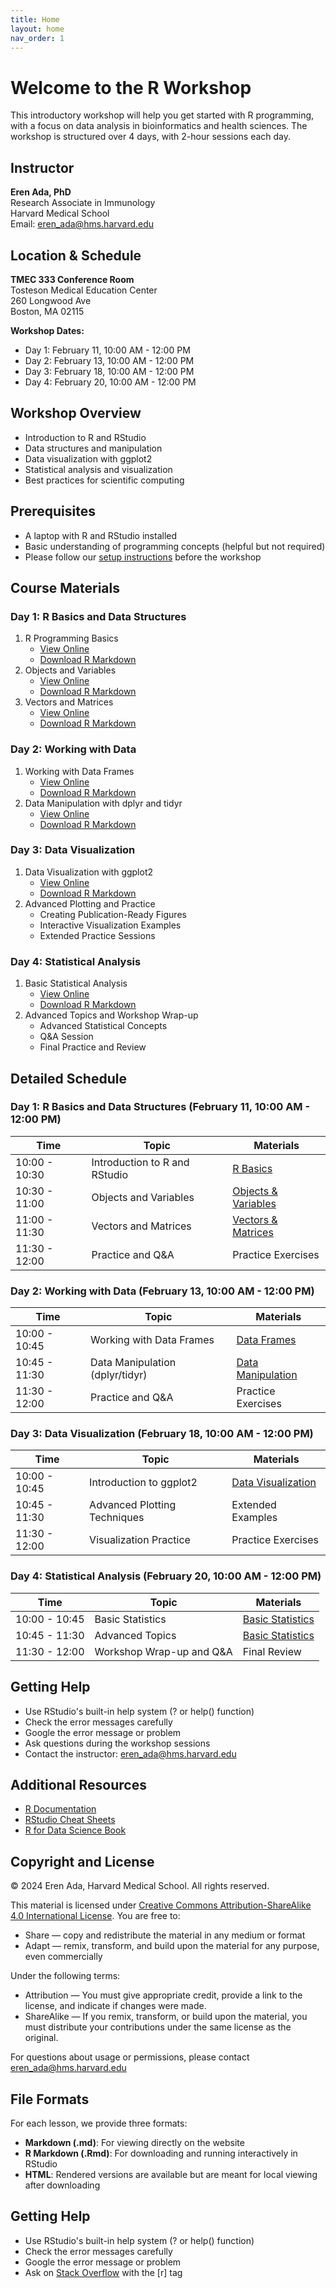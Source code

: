 ```yaml
---
title: Home
layout: home
nav_order: 1
---
```


# Welcome to the R Workshop

This introductory workshop will help you get started with R programming, with a focus on data analysis in bioinformatics and health sciences. The workshop is structured over 4 days, with 2-hour sessions each day.

## Instructor

**Eren Ada, PhD**  
Research Associate in Immunology  
Harvard Medical School  
Email: eren_ada@hms.harvard.edu

## Location & Schedule

**TMEC 333 Conference Room**  
Tosteson Medical Education Center  
260 Longwood Ave  
Boston, MA 02115

**Workshop Dates:**
- Day 1: February 11, 10:00 AM - 12:00 PM
- Day 2: February 13, 10:00 AM - 12:00 PM
- Day 3: February 18, 10:00 AM - 12:00 PM
- Day 4: February 20, 10:00 AM - 12:00 PM

## Workshop Overview

- Introduction to R and RStudio
- Data structures and manipulation
- Data visualization with ggplot2
- Statistical analysis and visualization
- Best practices for scientific computing

## Prerequisites

- A laptop with R and RStudio installed
- Basic understanding of programming concepts (helpful but not required)
- Please follow our [setup instructions](setup.md) before the workshop

## Course Materials

### Day 1: R Basics and Data Structures
1. R Programming Basics 
   - [View Online](class-materials/r_basics.md)
   - [Download R Markdown](class-materials/r_basics.Rmd)
2. Objects and Variables
   - [View Online](class-materials/objects-variables.md)
   - [Download R Markdown](class-materials/objects-variables.Rmd)
3. Vectors and Matrices
   - [View Online](class-materials/vectors-matrices.md)
   - [Download R Markdown](class-materials/vectors-matrices.Rmd)

### Day 2: Working with Data
1. Working with Data Frames
   - [View Online](class-materials/data-frames.md)
   - [Download R Markdown](class-materials/data-frames.Rmd)
2. Data Manipulation with dplyr and tidyr
   - [View Online](class-materials/data-manipulation.md)
   - [Download R Markdown](class-materials/data-manipulation.Rmd)

### Day 3: Data Visualization
1. Data Visualization with ggplot2
   - [View Online](class-materials/data-visualization.md)
   - [Download R Markdown](class-materials/data-visualization.Rmd)
2. Advanced Plotting and Practice
   - Creating Publication-Ready Figures
   - Interactive Visualization Examples
   - Extended Practice Sessions

### Day 4: Statistical Analysis
1. Basic Statistical Analysis
   - [View Online](class-materials/basic-statistics.md)
   - [Download R Markdown](class-materials/basic-statistics.Rmd)
2. Advanced Topics and Workshop Wrap-up
   - Advanced Statistical Concepts
   - Q&A Session
   - Final Practice and Review

## Detailed Schedule

### Day 1: R Basics and Data Structures (February 11, 10:00 AM - 12:00 PM)
| Time | Topic | Materials |
|------|-------|-----------|
| 10:00 - 10:30 | Introduction to R and RStudio | [R Basics](class-materials/r_basics.md) |
| 10:30 - 11:00 | Objects and Variables | [Objects & Variables](class-materials/objects-variables.md) |
| 11:00 - 11:30 | Vectors and Matrices | [Vectors & Matrices](class-materials/vectors-matrices.md) |
| 11:30 - 12:00 | Practice and Q&A | Practice Exercises |

### Day 2: Working with Data (February 13, 10:00 AM - 12:00 PM)
| Time | Topic | Materials |
|------|-------|-----------|
| 10:00 - 10:45 | Working with Data Frames | [Data Frames](class-materials/data-frames.md) |
| 10:45 - 11:30 | Data Manipulation (dplyr/tidyr) | [Data Manipulation](class-materials/data-manipulation.md) |
| 11:30 - 12:00 | Practice and Q&A | Practice Exercises |

### Day 3: Data Visualization (February 18, 10:00 AM - 12:00 PM)
| Time | Topic | Materials |
|------|-------|-----------|
| 10:00 - 10:45 | Introduction to ggplot2 | [Data Visualization](class-materials/data-visualization.md) |
| 10:45 - 11:30 | Advanced Plotting Techniques | Extended Examples |
| 11:30 - 12:00 | Visualization Practice | Practice Exercises |

### Day 4: Statistical Analysis (February 20, 10:00 AM - 12:00 PM)
| Time | Topic | Materials |
|------|-------|-----------|
| 10:00 - 10:45 | Basic Statistics | [Basic Statistics](class-materials/basic-statistics.md) |
| 10:45 - 11:30 | Advanced Topics | [Basic Statistics](class-materials/basic-statistics.md#advanced-topics) |
| 11:30 - 12:00 | Workshop Wrap-up and Q&A | Final Review |

## Getting Help

- Use RStudio's built-in help system (? or help() function)
- Check the error messages carefully
- Google the error message or problem
- Ask questions during the workshop sessions
- Contact the instructor: eren_ada@hms.harvard.edu

## Additional Resources

- [R Documentation](https://cran.r-project.org/doc/manuals/r-release/R-intro.html)
- [RStudio Cheat Sheets](https://www.rstudio.com/resources/cheatsheets/)
- [R for Data Science Book](https://r4ds.had.co.nz/)

## Copyright and License

© 2024 Eren Ada, Harvard Medical School. All rights reserved.

This material is licensed under [Creative Commons Attribution-ShareAlike 4.0 International License](https://creativecommons.org/licenses/by-sa/4.0/). You are free to:
- Share — copy and redistribute the material in any medium or format
- Adapt — remix, transform, and build upon the material for any purpose, even commercially

Under the following terms:
- Attribution — You must give appropriate credit, provide a link to the license, and indicate if changes were made.
- ShareAlike — If you remix, transform, or build upon the material, you must distribute your contributions under the same license as the original.

For questions about usage or permissions, please contact eren_ada@hms.harvard.edu

## File Formats

For each lesson, we provide three formats:
- **Markdown (.md)**: For viewing directly on the website
- **R Markdown (.Rmd)**: For downloading and running interactively in RStudio
- **HTML**: Rendered versions are available but are meant for local viewing after downloading

## Getting Help

- Use RStudio's built-in help system (? or help() function)
- Check the error messages carefully
- Google the error message or problem
- Ask on [Stack Overflow](https://stackoverflow.com/questions/tagged/r) with the [r] tag 